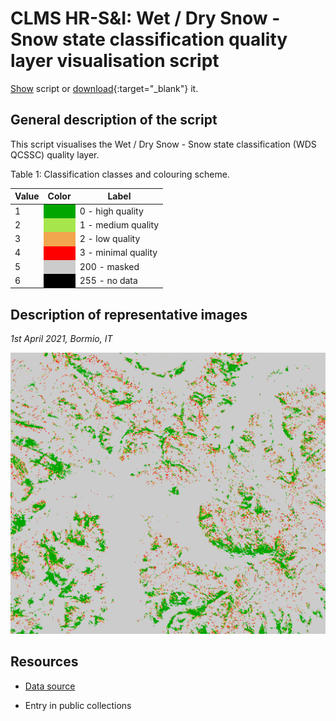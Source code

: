 # CLMS HR-S&I: Wet / Dry Snow - Snow state classification quality layer visualisation script

<a href="#" id='togglescript'>Show</a> script or [download](script.js){:target="_blank"} it.
<div id='script_view' style="display:none">
{% highlight javascript %}
{% include_relative script.js %}
{% endhighlight %}
</div>

## General description of the script  
This script visualises the Wet / Dry Snow - Snow state classification (WDS QCSSC) quality layer.

Table 1: Classification classes and colouring scheme.

<table>
  <thead>
    <tr>
      <th>Value</th>
      <th>Color</th>
      <th>Label</th>
    </tr>
  </thead>
  <tbody>
    <tr>
      <td>1</td>
      <td style="background-color: #00a600;"></td>
      <td>0 - high quality</td>
    </tr>
    <tr>
      <td>2</td>
      <td style="background-color: #a6e64d;"></td>
      <td>1 - medium quality</td>
    </tr>
    <tr>
      <td>3</td>
      <td style="background-color: #f2a64d;"></td>
      <td>2 - low quality</td>
    </tr>
    <tr>
      <td>4</td>
      <td style="background-color: #ff0000;"></td>
      <td>3 - minimal quality</td>
    </tr>
    <tr>
      <td>5</td>
      <td style="background-color: #cccccc;"></td>
      <td>200 - masked</td>
    </tr>
    <tr>
      <td>6</td>
      <td style="background-color: #000000;"></td>
      <td>255 - no data</td>
    </tr>
</tbody>
</table>  


## Description of representative images
*1st April 2021, Bormio, IT* 

![WDS QCSSC](fig/figure.png)  

## Resources

- [Data source](https://land.copernicus.eu/pan-european/biophysical-parameters/high-resolution-snow-and-ice-monitoring/snow-products)

- Entry in public collections
